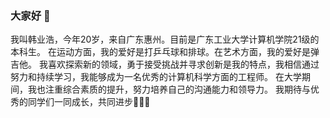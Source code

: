### 大家好 👋
我叫韩业浩，今年20岁，来自广东惠州。目前是广东工业大学计算机学院21级的本科生。
在运动方面，我的爱好是打乒乓球和排球。在艺术方面，我的爱好是弹吉他。
我喜欢探索新的领域，勇于接受挑战并寻求创新是我的特点，我相信通过努力和持续学习，我能够成为一名优秀的计算机科学方面的工程师。
在大学期间，我也注重综合素质的提升，努力培养自己的沟通能力和领导力。
我期待与优秀的同学们一同成长，共同进步🥳🥳🥳
